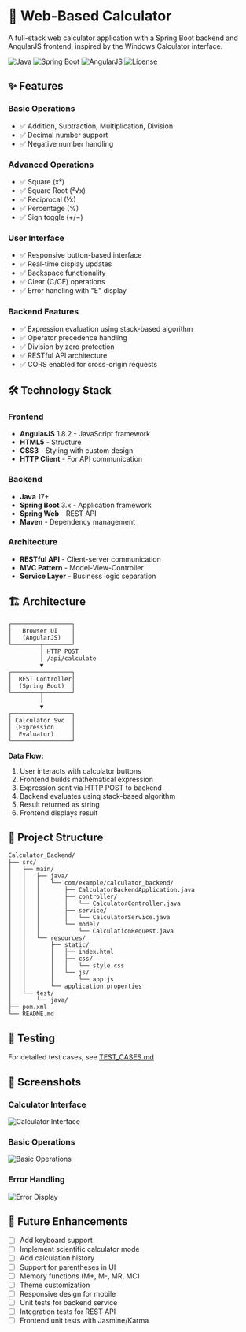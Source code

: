 # 🧮 Web-Based Calculator

A full-stack web calculator application with a Spring Boot backend and AngularJS frontend, inspired by the Windows Calculator interface.

[![Java](https://img.shields.io/badge/Java-17+-orange.svg)](https://www.oracle.com/java/)
[![Spring Boot](https://img.shields.io/badge/Spring%20Boot-3.x-brightgreen.svg)](https://spring.io/projects/spring-boot)
[![AngularJS](https://img.shields.io/badge/AngularJS-1.8.2-red.svg)](https://angularjs.org/)
[![License](https://img.shields.io/badge/License-MIT-blue.svg)](LICENSE)

## ✨ Features

### Basic Operations
- ✅ Addition, Subtraction, Multiplication, Division
- ✅ Decimal number support
- ✅ Negative number handling

### Advanced Operations
- ✅ Square (x²)
- ✅ Square Root (²√x)
- ✅ Reciprocal (⅟x)
- ✅ Percentage (%)
- ✅ Sign toggle (+/−)

### User Interface
- ✅ Responsive button-based interface
- ✅ Real-time display updates
- ✅ Backspace functionality
- ✅ Clear (C/CE) operations
- ✅ Error handling with "E" display

### Backend Features
- ✅ Expression evaluation using stack-based algorithm
- ✅ Operator precedence handling
- ✅ Division by zero protection
- ✅ RESTful API architecture
- ✅ CORS enabled for cross-origin requests

## 🛠 Technology Stack

### Frontend
- **AngularJS** 1.8.2 - JavaScript framework
- **HTML5** - Structure
- **CSS3** - Styling with custom design
- **HTTP Client** - For API communication

### Backend
- **Java** 17+
- **Spring Boot** 3.x - Application framework
- **Spring Web** - REST API
- **Maven** - Dependency management

### Architecture
- **RESTful API** - Client-server communication
- **MVC Pattern** - Model-View-Controller
- **Service Layer** - Business logic separation

## 🏗 Architecture

```
┌─────────────────┐
│   Browser UI    │
│   (AngularJS)   │
└────────┬────────┘
         │ HTTP POST
         │ /api/calculate
         ▼
┌─────────────────┐
│  REST Controller│
│  (Spring Boot)  │
└────────┬────────┘
         │
         ▼
┌─────────────────┐
│ Calculator Svc  │
│ (Expression     │
│  Evaluator)     │
└─────────────────┘
```

**Data Flow:**
1. User interacts with calculator buttons
2. Frontend builds mathematical expression
3. Expression sent via HTTP POST to backend
4. Backend evaluates using stack-based algorithm
5. Result returned as string
6. Frontend displays result


## 📁 Project Structure

```
Calculator_Backend/
├── src/
│   ├── main/
│   │   ├── java/
│   │   │   └── com/example/calculator_backend/
│   │   │       ├── CalculatorBackendApplication.java
│   │   │       ├── controller/
│   │   │       │   └── CalculatorController.java
│   │   │       ├── service/
│   │   │       │   └── CalculatorService.java
│   │   │       └── model/
│   │   │           └── CalculationRequest.java
│   │   └── resources/
│   │       ├── static/
│   │       │   ├── index.html
│   │       │   ├── css/
│   │       │   │   └── style.css
│   │       │   └── js/
│   │       │       └── app.js
│   │       └── application.properties
│   └── test/
│       └── java/
├── pom.xml
└── README.md
```

## 🧪 Testing
For detailed test cases, see [TEST_CASES.md](TEST_CASES.md)

## 📸 Screenshots

### Calculator Interface
![Calculator Interface](screenshots/calculator-ui.png)

### Basic Operations
![Basic Operations](screenshots/basic-operations.png)

### Error Handling
![Error Display](screenshots/error-handling.png)

## 🎯 Future Enhancements

- [ ] Add keyboard support
- [ ] Implement scientific calculator mode
- [ ] Add calculation history
- [ ] Support for parentheses in UI
- [ ] Memory functions (M+, M-, MR, MC)
- [ ] Theme customization
- [ ] Responsive design for mobile
- [ ] Unit tests for backend service
- [ ] Integration tests for REST API
- [ ] Frontend unit tests with Jasmine/Karma
